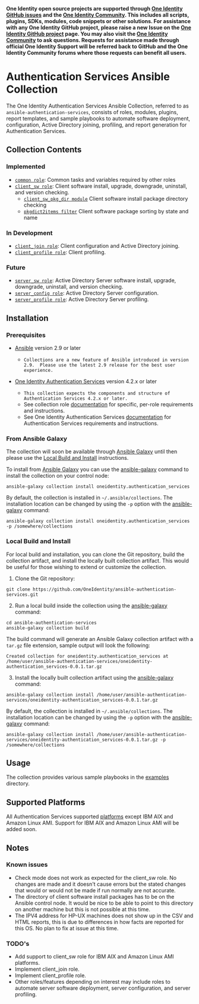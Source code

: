 **One Identity open source projects are supported through [One Identity GitHub issues](https://github.com/OneIdentity/ars-ps/issues) and the [One Identity Community](https://www.oneidentity.com/community/). This includes all scripts, plugins, SDKs, modules, code snippets or other solutions. For assistance with any One Identity GitHub project, please raise a new Issue on the [One Identity GitHub project](https://github.com/OneIdentity/ars-ps/issues) page. You may also visit the [One Identity Community](https://www.oneidentity.com/community/) to ask questions.  Requests for assistance made through official One Identity Support will be referred back to GitHub and the One Identity Community forums where those requests can benefit all users.**

# Authentication Services Ansible Collection

The One Identity Authentication Services Ansible Collection, referred to as `ansible-authentication-services`, consists of roles, modules, plugins, report templates, and sample playbooks to automate software deployment, configuration, Active Directory joining, profiling, and report generation for Authentication Services. 

## Collection Contents

### Implemented

* [`common role`](docs/COMMON.md): Common tasks and variables required by other roles
* [`client_sw role`](docs/CLIENT_SW.md): Client software install, upgrade, downgrade, uninstall, and version checking.
    * [`client_sw_pkg_dir module`](docs/CLIENT_SW.md#Plugins) Client software install package directory checking 
    * [`pkgdict2items filter`](docs/CLIENT_SW.md#Plugins) Client software package sorting by state and name

### In Development 

* [`client_join role`](docs/CLIENT_CONFIG.md): Client configuration and Active Directory joining. 
* [`client_profile role`](docs/CLIENT_PROFILE.md): Client profiling. 

### Future

* [`server_sw role`](docs/SERVER_SW.md): Active Directory Server software install, upgrade, downgrade, uninstall, and version checking. 
* [`server_config role`](docs/SERVER_CONFIG.md): Active Directory Server configuration. 
* [`server_profile role`](docs/SERVER_PROFILE.md): Active Directory Server profiling. 

## Installation

### Prerequisites

* [Ansible](https://github.com/ansible/ansible) version 2.9 or later

    * `Collections are a new feature of Ansible introduced in version 2.9.  Please use the latest 2.9 release for the best user experience.`

* [One Identity Authentication Services](https://www.oneidentity.com/products/authentication-services/) version 4.2.x or later

    * `This collection expects the components and structure of Authentication Services 4.2.x or later.`
    * See collection role [documentation](docs/README.md) for specific, per-role  requirements and instructions.
    * See One Identity Authentication Services [documentation](https://support.oneidentity.com/authentication-services/4.2.3/technical-documents) for Authentication Services requirements and instructions.

### From Ansible Galaxy 
The collection will soon be available through [Ansible Galaxy](https://galaxy.ansible.com/) until then please use the [Local Build and Install](###LocalBuildandInstall) instructions. 

To install from [Ansible Galaxy](https://galaxy.ansible.com/) you can use the [ansible-galaxy](https://docs.ansible.com/ansible/latest/cli/ansible-galaxy.html) command to install the collection on your control node:

```
ansible-galaxy collection install oneidentity.authentication_services
```

By default, the collection is installed in `~/.ansible/collections`.   The installation location can be changed by using the `-p` option with the [ansible-galaxy](https://docs.ansible.com/ansible/latest/cli/ansible-galaxy.html) command: 

```
ansible-galaxy collection install oneidentity.authentication_services -p /somewhere/collections
```

### Local Build and Install

For local build and installation, you can clone the Git repository, build the collection artifact, and install the locally built collection artifact.  This would be useful for those wishing to extend or customize the collection.

1. Clone the Git repository:

```
git clone https://github.com/OneIdentity/ansible-authentication-services.git
```

2. Run a local build inside the collection using the [ansible-galaxy](https://docs.ansible.com/ansible/latest/cli/ansible-galaxy.html) command:

```
cd ansible-authentication-services
ansible-galaxy collection build
```

The build command will generate an Ansible Galaxy collection artifact with a `tar.gz` file extension, sample output will look the following:

```
Created collection for oneidentity.authentication_services at /home/user/ansible-authentication-services/oneidentity-authentication_services-0.0.1.tar.gz
```

3. Install the locally built collection artifact using the [ansible-galaxy](https://docs.ansible.com/ansible/latest/cli/ansible-galaxy.html) command:

```
ansible-galaxy collection install /home/user/ansible-authentication-services/oneidentity-authentication_services-0.0.1.tar.gz
```

By default, the collection is installed in `~/.ansible/collections`.   The installation location can be changed by using the `-p` option with the [ansible-galaxy](https://docs.ansible.com/ansible/latest/cli/ansible-galaxy.html) command: 

```
ansible-galaxy collection install /home/user/ansible-authentication-services/oneidentity-authentication_services-0.0.1.tar.gz -p /somewhere/collections
```

## Usage

The collection provides various sample playbooks in the [examples](examples/README.md) directory. 

## Supported Platforms

All Authentication Services supported [platforms](https://support.oneidentity.com/technical-documents/authentication-services/4.2.3/release-notes/2#TOPIC-1376245) except IBM AIX and Amazon Linux AMI.  Support for IBM AIX and Amazon Linux AMI will be added soon.

## Notes

### Known issues

* Check mode does not work as expected for the client_sw role.  No changes are made and it doesn't cause errors but the stated changes that would or would not be made if run normally are not accurate.
* The directory of client software install packages has to be on the Ansible control node.  It would be nice to be able to point to this directory on another machine but this is not possible at this time.
* The IPV4 address for HP-UX machines does not show up in the CSV and HTML reports, this is due to differences in how facts are reported for this OS.  No plan to fix at issue at this time.

### TODO's

* Add support to client_sw role for IBM AIX and Amazon Linux AMI platforms.
* Implement client_join role.
* Implement client_profile role.
* Other roles/features depending on interest may include roles to automate server software deployment, server configuration, and server profiling.
